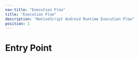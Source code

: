 ```yaml
---
nav-title: "Execution Flow"
title: "Execution Flow"
description: "NativeScript Android Runtime Execution Flow"
position: 1
---
```


# Entry Point
